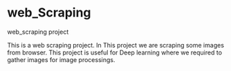 # web_Scraping
web_scraping project

This is a web scraping project. In This project we are scraping some images from browser. This project is useful for  Deep learning where we required to gather images for image processings.
